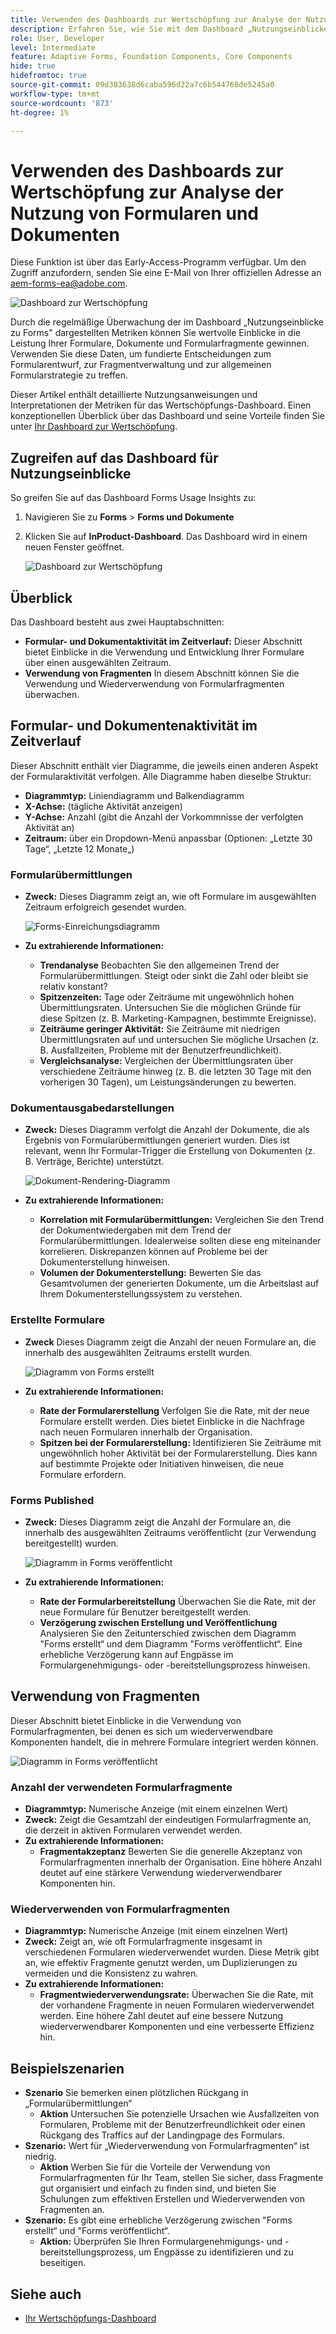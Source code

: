 ```yaml
---
title: Verwenden des Dashboards zur Wertschöpfung zur Analyse der Nutzung von Formularen und Dokumenten
description: Erfahren Sie, wie Sie mit dem Dashboard „Nutzungseinblicke“ in Forms die Leistung Ihrer Formulare und Formularfragmente überwachen und verstehen können.
role: User, Developer
level: Intermediate
feature: Adaptive Forms, Foundation Components, Core Components
hide: true
hidefromtoc: true
source-git-commit: 09d383638d6caba596d22a7c6b544768de5245a0
workflow-type: tm+mt
source-wordcount: '873'
ht-degree: 1%

---
```


# Verwenden des Dashboards zur Wertschöpfung zur Analyse der Nutzung von Formularen und Dokumenten

<span class="preview"> Diese Funktion ist über das Early-Access-Programm verfügbar. Um den Zugriff anzufordern, senden Sie eine E-Mail von Ihrer offiziellen Adresse an aem-forms-ea@adobe.com. <span>

![Dashboard zur Wertschöpfung](/help/edge/docs/forms/universal-editor/assets/forms-insights-banner.svg)

Durch die regelmäßige Überwachung der im Dashboard „Nutzungseinblicke zu Forms&quot; dargestellten Metriken können Sie wertvolle Einblicke in die Leistung Ihrer Formulare, Dokumente und Formularfragmente gewinnen. Verwenden Sie diese Daten, um fundierte Entscheidungen zum Formularentwurf, zur Fragmentverwaltung und zur allgemeinen Formularstrategie zu treffen.

Dieser Artikel enthält detaillierte Nutzungsanweisungen und Interpretationen der Metriken für das Wertschöpfungs-Dashboard. Einen konzeptionellen Überblick über das Dashboard und seine Vorteile finden Sie unter [Ihr Dashboard zur Wertschöpfung](/help/forms/aem-forms-value-realization-dashboard.md).


## Zugreifen auf das Dashboard für Nutzungseinblicke

So greifen Sie auf das Dashboard Forms Usage Insights zu:

1. Navigieren Sie zu **Forms** > **Forms und Dokumente**
1. Klicken Sie auf **InProduct-Dashboard**. Das Dashboard wird in einem neuen Fenster geöffnet.

   ![Dashboard zur Wertschöpfung](/help/forms/assets/forms-usage-insights.png)

## Überblick

Das Dashboard besteht aus zwei Hauptabschnitten:

- **Formular- und Dokumentaktivität im Zeitverlauf:** Dieser Abschnitt bietet Einblicke in die Verwendung und Entwicklung Ihrer Formulare über einen ausgewählten Zeitraum.
- **Verwendung von Fragmenten** In diesem Abschnitt können Sie die Verwendung und Wiederverwendung von Formularfragmenten überwachen.

## Formular- und Dokumentenaktivität im Zeitverlauf

Dieser Abschnitt enthält vier Diagramme, die jeweils einen anderen Aspekt der Formularaktivität verfolgen. Alle Diagramme haben dieselbe Struktur:

- **Diagrammtyp:** Liniendiagramm und Balkendiagramm
- **X-Achse:** (tägliche Aktivität anzeigen)
- **Y-Achse:** Anzahl (gibt die Anzahl der Vorkommnisse der verfolgten Aktivität an)
- **Zeitraum:** über ein Dropdown-Menü anpassbar (Optionen: „Letzte 30 Tage“, „Letzte 12 Monate„)




### Formularübermittlungen

- **Zweck:** Dieses Diagramm zeigt an, wie oft Formulare im ausgewählten Zeitraum erfolgreich gesendet wurden.

  ![Forms-Einreichungsdiagramm](/help/forms/assets/forms-submissions-vr-dashboard-form-insights.png)
- **Zu extrahierende Informationen:**
   - **Trendanalyse** Beobachten Sie den allgemeinen Trend der Formularübermittlungen. Steigt oder sinkt die Zahl oder bleibt sie relativ konstant?
   - **Spitzenzeiten:** Tage oder Zeiträume mit ungewöhnlich hohen Übermittlungsraten. Untersuchen Sie die möglichen Gründe für diese Spitzen (z. B. Marketing-Kampagnen, bestimmte Ereignisse).
   - **Zeiträume geringer Aktivität:** Sie Zeiträume mit niedrigen Übermittlungsraten auf und untersuchen Sie mögliche Ursachen (z. B. Ausfallzeiten, Probleme mit der Benutzerfreundlichkeit).
   - **Vergleichsanalyse:** Vergleichen der Übermittlungsraten über verschiedene Zeiträume hinweg (z. B. die letzten 30 Tage mit den vorherigen 30 Tagen), um Leistungsänderungen zu bewerten.

### Dokumentausgabedarstellungen

- **Zweck:** Dieses Diagramm verfolgt die Anzahl der Dokumente, die als Ergebnis von Formularübermittlungen generiert wurden. Dies ist relevant, wenn Ihr Formular-Trigger die Erstellung von Dokumenten (z. B. Verträge, Berichte) unterstützt.

  ![Dokument-Rendering-Diagramm](/help/forms/assets/document-rendetions-vr-dashboard-form-insights.png)


- **Zu extrahierende Informationen:**
   - **Korrelation mit Formularübermittlungen:** Vergleichen Sie den Trend der Dokumentwiedergaben mit dem Trend der Formularübermittlungen. Idealerweise sollten diese eng miteinander korrelieren. Diskrepanzen können auf Probleme bei der Dokumenterstellung hinweisen.
   - **Volumen der Dokumenterstellung:** Bewerten Sie das Gesamtvolumen der generierten Dokumente, um die Arbeitslast auf Ihrem Dokumenterstellungssystem zu verstehen.

### Erstellte Formulare


- **Zweck** Dieses Diagramm zeigt die Anzahl der neuen Formulare an, die innerhalb des ausgewählten Zeitraums erstellt wurden.

  ![Diagramm von Forms erstellt](/help/forms/assets/forms-created-vr-dashboard-form-insights.png)

- **Zu extrahierende Informationen:**
   - **Rate der Formularerstellung** Verfolgen Sie die Rate, mit der neue Formulare erstellt werden. Dies bietet Einblicke in die Nachfrage nach neuen Formularen innerhalb der Organisation.
   - **Spitzen bei der Formularerstellung:** Identifizieren Sie Zeiträume mit ungewöhnlich hoher Aktivität bei der Formularerstellung. Dies kann auf bestimmte Projekte oder Initiativen hinweisen, die neue Formulare erfordern.

### Forms Published

- **Zweck:** Dieses Diagramm zeigt die Anzahl der Formulare an, die innerhalb des ausgewählten Zeitraums veröffentlicht (zur Verwendung bereitgestellt) wurden.

  ![Diagramm in Forms veröffentlicht](/help/forms/assets/forms-publish-vr-dashboard-form-insights.png)


- **Zu extrahierende Informationen:**
   - **Rate der Formularbereitstellung** Überwachen Sie die Rate, mit der neue Formulare für Benutzer bereitgestellt werden.
   - **Verzögerung zwischen Erstellung und Veröffentlichung** Analysieren Sie den Zeitunterschied zwischen dem Diagramm &quot;Forms erstellt“ und dem Diagramm &quot;Forms veröffentlicht“. Eine erhebliche Verzögerung kann auf Engpässe im Formulargenehmigungs- oder -bereitstellungsprozess hinweisen.

## Verwendung von Fragmenten

Dieser Abschnitt bietet Einblicke in die Verwendung von Formularfragmenten, bei denen es sich um wiederverwendbare Komponenten handelt, die in mehrere Formulare integriert werden können.

![Diagramm in Forms veröffentlicht](/help/forms/assets/fragment-usage-vr-dashboard-form-insights.png)

### Anzahl der verwendeten Formularfragmente

- **Diagrammtyp:** Numerische Anzeige (mit einem einzelnen Wert)
- **Zweck:** Zeigt die Gesamtzahl der eindeutigen Formularfragmente an, die derzeit in aktiven Formularen verwendet werden.
- **Zu extrahierende Informationen:**
   - **Fragmentakzeptanz** Bewerten Sie die generelle Akzeptanz von Formularfragmenten innerhalb der Organisation. Eine höhere Anzahl deutet auf eine stärkere Verwendung wiederverwendbarer Komponenten hin.

### Wiederverwenden von Formularfragmenten

- **Diagrammtyp:** Numerische Anzeige (mit einem einzelnen Wert)
- **Zweck:** Zeigt an, wie oft Formularfragmente insgesamt in verschiedenen Formularen wiederverwendet wurden. Diese Metrik gibt an, wie effektiv Fragmente genutzt werden, um Duplizierungen zu vermeiden und die Konsistenz zu wahren.
- **Zu extrahierende Informationen:**
   - **Fragmentwiederverwendungsrate:** Überwachen Sie die Rate, mit der vorhandene Fragmente in neuen Formularen wiederverwendet werden. Eine höhere Zahl deutet auf eine bessere Nutzung wiederverwendbarer Komponenten und eine verbesserte Effizienz hin.

## Beispielszenarien

- **Szenario** Sie bemerken einen plötzlichen Rückgang in „Formularübermittlungen“
   - **Aktion** Untersuchen Sie potenzielle Ursachen wie Ausfallzeiten von Formularen, Probleme mit der Benutzerfreundlichkeit oder einen Rückgang des Traffics auf der Landingpage des Formulars.
- **Szenario:** Wert für „Wiederverwendung von Formularfragmenten“ ist niedrig.
   - **Aktion** Werben Sie für die Vorteile der Verwendung von Formularfragmenten für Ihr Team, stellen Sie sicher, dass Fragmente gut organisiert und einfach zu finden sind, und bieten Sie Schulungen zum effektiven Erstellen und Wiederverwenden von Fragmenten an.
- **Szenario:** Es gibt eine erhebliche Verzögerung zwischen &quot;Forms erstellt“ und &quot;Forms veröffentlicht“.
   - **Aktion:** Überprüfen Sie Ihren Formulargenehmigungs- und -bereitstellungsprozess, um Engpässe zu identifizieren und zu beseitigen.



## Siehe auch

- [Ihr Wertschöpfungs-Dashboard](/help/forms/aem-forms-value-realization-dashboard.md)
